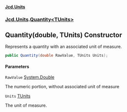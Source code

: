 #### [Jcd.Units](index.md 'index')
### [Jcd.Units](Jcd.Units.md 'Jcd.Units').[Quantity&lt;TUnits&gt;](Jcd.Units.Quantity_TUnits_.md 'Jcd.Units.Quantity<TUnits>')

## Quantity(double, TUnits) Constructor

Represents a quantity with an associated unit of measure.

```csharp
public Quantity(double RawValue, TUnits Units);
```
#### Parameters

<a name='Jcd.Units.Quantity_TUnits_.Quantity(double,TUnits).RawValue'></a>

`RawValue` [System.Double](https://docs.microsoft.com/en-us/dotnet/api/System.Double 'System.Double')

The numeric portion, without associated unit of measure

<a name='Jcd.Units.Quantity_TUnits_.Quantity(double,TUnits).Units'></a>

`Units` [TUnits](Jcd.Units.Quantity_TUnits_.md#Jcd.Units.Quantity_TUnits_.TUnits 'Jcd.Units.Quantity<TUnits>.TUnits')

The unit of measure.